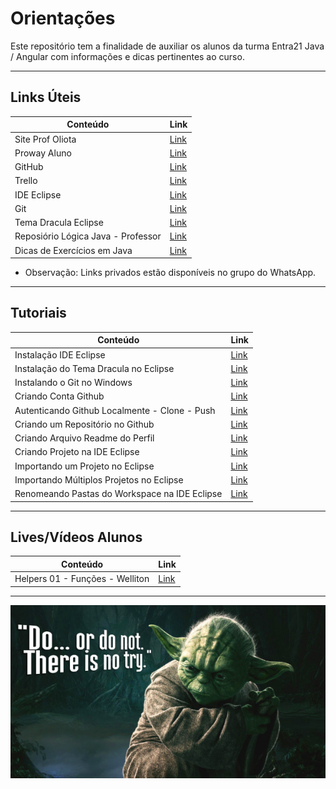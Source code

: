 # Orientações

Este repositório  tem a finalidade de auxiliar os alunos da turma Entra21 Java / Angular com informações e dicas pertinentes ao curso.

---

## Links Úteis

| Conteúdo | Link |
|------|---------|
|Site Prof Oliota|[Link](https://oliota.com)
|Proway Aluno|[Link](https://externo.proway.com.br/login-aluno)
|GitHub|[Link](https://github.com/)
|Trello|[Link](https://trello.com/)
|IDE Eclipse|[Link](https://www.eclipse.org/downloads/packages/installer)
|Git|[Link](https://git-scm.com/)
|Tema Dracula Eclipse|[Link](https://draculatheme.com/)
|Reposiório Lógica Java - Professor|[Link](https://github.com/oliota/entra21-aulas-logica-java)
|Dicas de Exercícios em Java|[Link](https://github.com/seiler-emerson/Exercicios_Java)

- Observação: Links privados estão disponíveis no grupo do WhatsApp.
---

## Tutoriais

| Conteúdo | Link |
|------|---------|
|Instalação IDE Eclipse|[Link](https://www.youtube.com/watch?v=cuq6E6lrbKc&t)
|Instalação do Tema Dracula no Eclipse|[Link](https://www.youtube.com/watch?v=0uphTI4YCVw&)
|Instalando o Git no Windows|[Link](https://www.youtube.com/watch?v=TNOaiLsaHWg)
|Criando Conta Github|[Link](https://www.youtube.com/watch?v=7eSTGI7pckU)
|Autenticando Github Localmente - Clone - Push|[Link](https://www.youtube.com/watch?v=DfZXmpJBY8g)
|Criando um Repositório no Github|[Link](https://www.youtube.com/watch?v=dPwZdSwLAlI)
|Criando Arquivo Readme do Perfil|[Link](https://www.youtube.com/watch?v=w_I72wVVTDE)
|Criando Projeto na IDE Eclipse|[Link](https://www.youtube.com/watch?v=MnbOvxmOET0)
|Importando um Projeto no Eclipse|[Link](https://www.youtube.com/watch?v=R-8OF9ipeT8)
|Importando Múltiplos Projetos no Eclipse|[Link](https://www.youtube.com/watch?v=xmMX_8XTyAY)
|Renomeando Pastas do Workspace na IDE Eclipse|[Link](https://www.youtube.com/watch?v=xPUZNtjBQSM)

---

## Lives/Vídeos Alunos

| Conteúdo | Link |
|------|---------|
|Helpers 01 - Funções - Welliton|[Link](https://youtu.be/78G9VOUp7WE)

---

![Yoda](./img/yoda_phrase.png)
